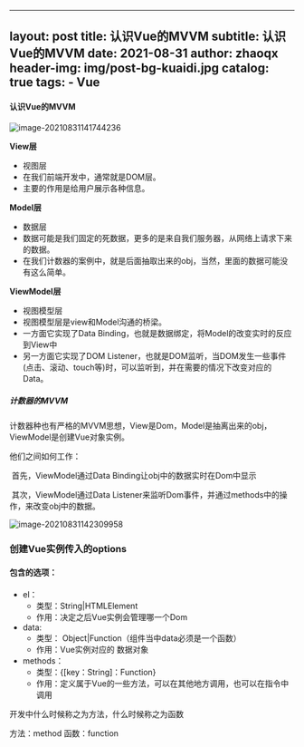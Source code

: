 
---
layout:     post
title:      认识Vue的MVVM
subtitle:   认识Vue的MVVM
date:       2021-08-31
author:     zhaoqx
header-img: img/post-bg-kuaidi.jpg
catalog: true
tags:
    - Vue
---



#### 认识Vue的MVVM

![image-20210831141744236](https://gitee.com/zhaoqingxue/blogpicture/raw/master/image-20210831141744236.png)

**View层**

* 视图层
* 在我们前端开发中，通常就是DOM层。
* 主要的作用是给用户展示各种信息。

**Model层**

* 数据层
* 数据可能是我们固定的死数据，更多的是来自我们服务器，从网络上请求下来的数据。
* 在我们计数器的案例中，就是后面抽取出来的obj，当然，里面的数据可能没有这么简单。

**ViewModel层**

* 视图模型层
* 视图模型层是view和Model沟通的桥梁。
* 一方面它实现了Data Binding，也就是数据绑定，将Model的改变实时的反应到View中
* 另一方面它实现了DOM Listener，也就是DOM监听，当DOM发生一些事件(点击、滚动、touch等)时，可以监听到，并在需要的情况下改变对应的Data。



##### 计数器的MVVM

计数器种也有严格的MVVM思想，View是Dom，Model是抽离出来的obj，ViewModel是创建Vue对象实例。

他们之间如何工作：

​		首先，ViewModel通过Data Binding让obj中的数据实时在Dom中显示

​		其次，ViewModel通过Data Listener来监听Dom事件，并通过methods中的操作，来改变obj中的数据。

![image-20210831142309958](https://gitee.com/zhaoqingxue/blogpicture/raw/master/image-20210831142309958.png)





### 创建Vue实例传入的options

#### 包含的选项：

* el：
  * 类型：String|HTMLElement
  * 作用：决定之后Vue实例会管理哪一个Dom
* data:
  * 类型： Object|Function（组件当中data必须是一个函数）
  * 作用：Vue实例对应的 数据对象
* methods：
  * 类型：{[key：String]：Function}
  * 作用：定义属于Vue的一些方法，可以在其他地方调用，也可以在指令中调用



开发中什么时候称之为方法，什么时候称之为函数

方法：method
函数：function